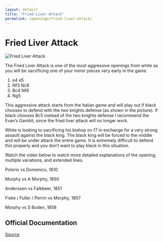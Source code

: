 ```yaml
---
layout: default
title: "Fried Liver Attack"
permalink: /openings/fried-liver-attack/
---
```

# Fried Liver Attack


![Fried Liver Attack](/fried-liver-attack.jpg)


The Fried Liver Attack is one of the most aggressive openings from white as you will be sacrificing one of your minor pieces very early in the game.

1. e4 e5
2. Nf3 Nc6
3. Bc4 Nf6
4. Ng5

This aggressive attack starts from the Italian game and will play out if black chooses to defend with the two knights defense (as shown in the picture). If black chooses Bc5 instead of the two knights defense I recommend the Evan’s Gambit, since the fried liver attack will no longer work.

White is looking to sacrificing his bishop on f7 in exchange for a very strong assault against the black king. The black king will be forced to the middle and will be under attack the entire game. It is extremely difficult to defend this properly and you don’t want to play black in this situation.

Watch the video below to watch more detailed explanations of the opening, multiple variations, and extended lines.






Polerio vs Domenico, 1610

Morphy vs A Morphy, 1850

Anderssen vs Falkbeer, 1851

Fiske / Fuller / Perrin vs Morphy, 1857

Morphy vs S Boden, 1858


## Official Documentation
[Source](https://www.thechesswebsite.com/fried-liver-attack/)

